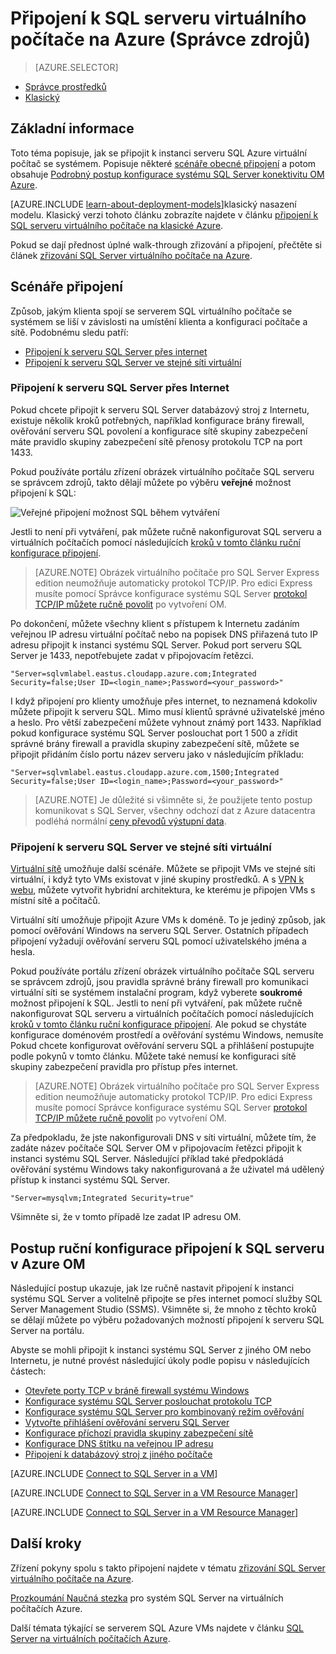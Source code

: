 <properties
    pageTitle="Připojení k SQL serveru virtuálního počítače (Správce zdrojů) | Microsoft Azure"
    description="Zjistěte, jak se připojit k serveru SQL Server spuštěné v počítači virtuální v Azure. Toto téma používá modelu klasické nasazení. Scénáře lišit v závislosti na konfiguraci sítě a umístění klienta."
    services="virtual-machines-windows"
    documentationCenter="na"
    authors="rothja"
    manager="jhubbard"    
    tags="azure-resource-manager"/>
<tags
    ms.service="virtual-machines-windows"
    ms.devlang="na"
    ms.topic="article"
    ms.tgt_pltfrm="vm-windows-sql-server"
    ms.workload="infrastructure-services"
    ms.date="09/21/2016"
    ms.author="jroth" />

# <a name="connect-to-a-sql-server-virtual-machine-on-azure-resource-manager"></a>Připojení k SQL serveru virtuálního počítače na Azure (Správce zdrojů)

> [AZURE.SELECTOR]
- [Správce prostředků](virtual-machines-windows-sql-connect.md)
- [Klasický](virtual-machines-windows-classic-sql-connect.md)

## <a name="overview"></a>Základní informace

Toto téma popisuje, jak se připojit k instanci serveru SQL Azure virtuální počítač se systémem. Popisuje některé [scénáře obecné připojení](#connection-scenarios) a potom obsahuje [Podrobný postup konfigurace systému SQL Server konektivitu OM Azure](#steps-for-manually-configuring-sql-server-connectivity-in-an-azure-vm).

[AZURE.INCLUDE [learn-about-deployment-models](../../includes/learn-about-deployment-models-rm-include.md)]klasický nasazení modelu. Klasický verzi tohoto článku zobrazíte najdete v článku [připojení k SQL serveru virtuálního počítače na klasické Azure](virtual-machines-windows-classic-sql-connect.md).

Pokud se dají přednost úplné walk-through zřizování a připojení, přečtěte si článek [zřizování SQL Server virtuálního počítače na Azure](virtual-machines-windows-portal-sql-server-provision.md).

## <a name="connection-scenarios"></a>Scénáře připojení

Způsob, jakým klienta spojí se serverem SQL virtuálního počítače se systémem se liší v závislosti na umístění klienta a konfiguraci počítače a sítě. Podobnému sledu patří:

- [Připojení k serveru SQL Server přes internet](#connect-to-sql-server-over-the-internet)
- [Připojení k serveru SQL Server ve stejné síti virtuální](#connect-to-sql-server-in-the-same-virtual-network)

### <a name="connect-to-sql-server-over-the-internet"></a>Připojení k serveru SQL Server přes Internet

Pokud chcete připojit k serveru SQL Server databázový stroj z Internetu, existuje několik kroků potřebných, například konfigurace brány firewall, ověřování serveru SQL povolení a konfigurace sítě skupiny zabezpečení máte pravidlo skupiny zabezpečení sítě přenosy protokolu TCP na port 1433.

Pokud používáte portálu zřízení obrázek virtuálního počítače SQL serveru se správcem zdrojů, takto dělají můžete po výběru **veřejné** možnost připojení k SQL:

![Veřejné připojení možnost SQL během vytváření](./media/virtual-machines-windows-sql-connect/sql-vm-portal-connectivity.png)

Jestli to není při vytváření, pak můžete ručně nakonfigurovat SQL serveru a virtuálních počítačích pomocí následujících [kroků v tomto článku ruční konfigurace připojení](#steps-for-manually-configuring-sql-server-connectivity-in-an-azure-vm).

>[AZURE.NOTE] Obrázek virtuálního počítače pro SQL Server Express edition neumožňuje automaticky protokol TCP/IP. Pro edici Express musíte pomocí Správce konfigurace systému SQL Server [protokol TCP/IP můžete ručně povolit](#configure-sql-server-to-listen-on-the-tcp-protocol) po vytvoření OM.

Po dokončení, můžete všechny klient s přístupem k Internetu zadáním veřejnou IP adresu virtuální počítač nebo na popisek DNS přiřazená tuto IP adresu připojit k instanci systému SQL Server. Pokud port serveru SQL Server je 1433, nepotřebujete zadat v připojovacím řetězci.

    "Server=sqlvmlabel.eastus.cloudapp.azure.com;Integrated Security=false;User ID=<login_name>;Password=<your_password>"

I když připojení pro klienty umožňuje přes internet, to neznamená kdokoliv můžete připojit k serveru SQL. Mimo musí klientů správné uživatelské jméno a heslo. Pro větší zabezpečení můžete vyhnout známý port 1433. Například pokud konfigurace systému SQL Server poslouchat port 1 500 a zřídit správné brány firewall a pravidla skupiny zabezpečení sítě, můžete se připojit přidáním číslo portu název serveru jako v následujícím příkladu:

    "Server=sqlvmlabel.eastus.cloudapp.azure.com,1500;Integrated Security=false;User ID=<login_name>;Password=<your_password>"

>[AZURE.NOTE] Je důležité si všimněte si, že použijete tento postup komunikovat s SQL Server, všechny odchozí dat z Azure datacentra podléhá normální [ceny převodů výstupní data](https://azure.microsoft.com/pricing/details/data-transfers/).

### <a name="connect-to-sql-server-in-the-same-virtual-network"></a>Připojení k serveru SQL Server ve stejné síti virtuální

[Virtuální sítě](../virtual-network/virtual-networks-overview.md) umožňuje další scénáře. Můžete se připojit VMs ve stejné síti virtuální, i když tyto VMs existovat v jiné skupiny prostředků. A s [VPN k webu](../vpn-gateway/vpn-gateway-site-to-site-create.md), můžete vytvořit hybridní architektura, ke kterému je připojen VMs s místní sítě a počítačů.

Virtuální sítí umožňuje připojit Azure VMs k doméně. To je jediný způsob, jak pomocí ověřování Windows na serveru SQL Server. Ostatních případech připojení vyžadují ověřování serveru SQL pomocí uživatelského jména a hesla.

Pokud používáte portálu zřízení obrázek virtuálního počítače SQL serveru se správcem zdrojů, jsou pravidla správné brány firewall pro komunikaci virtuální síti se systémem instalační program, když vyberete **soukromé** možnost připojení k SQL. Jestli to není při vytváření, pak můžete ručně nakonfigurovat SQL serveru a virtuálních počítačích pomocí následujících [kroků v tomto článku ruční konfigurace připojení](#steps-for-manually-configuring-sql-server-connectivity-in-an-azure-vm). Ale pokud se chystáte konfigurace doménovém prostředí a ověřování systému Windows, nemusíte Pokud chcete konfigurovat ověřování serveru SQL a přihlášení postupujte podle pokynů v tomto článku. Můžete také nemusí ke konfiguraci sítě skupiny zabezpečení pravidla pro přístup přes internet.

>[AZURE.NOTE] Obrázek virtuálního počítače pro SQL Server Express edition neumožňuje automaticky protokol TCP/IP. Pro edici Express musíte pomocí Správce konfigurace systému SQL Server [protokol TCP/IP můžete ručně povolit](#configure-sql-server-to-listen-on-the-tcp-protocol) po vytvoření OM.

Za předpokladu, že jste nakonfigurovali DNS v síti virtuální, můžete tím, že zadáte název počítače SQL Server OM v připojovacím řetězci připojit k instanci systému SQL Server. Následující příklad také předpokládá ověřování systému Windows taky nakonfigurovaná a že uživatel má udělený přístup k instanci systému SQL Server.

    "Server=mysqlvm;Integrated Security=true"

Všimněte si, že v tomto případě lze zadat IP adresu OM.

## <a name="steps-for-manually-configuring-sql-server-connectivity-in-an-azure-vm"></a>Postup ruční konfigurace připojení k SQL serveru v Azure OM

Následující postup ukazuje, jak lze ručně nastavit připojení k instanci systému SQL Server a volitelně připojte se přes internet pomocí služby SQL Server Management Studio (SSMS). Všimněte si, že mnoho z těchto kroků se dělají můžete po výběru požadovaných možností připojení k serveru SQL Server na portálu.

Abyste se mohli připojit k instanci systému SQL Server z jiného OM nebo Internetu, je nutné provést následující úkoly podle popisu v následujících částech:

- [Otevřete porty TCP v bráně firewall systému Windows](#open-tcp-ports-in-the-windows-firewall-for-the-default-instance-of-the-database-engine)
- [Konfigurace systému SQL Server poslouchat protokolu TCP](#configure-sql-server-to-listen-on-the-tcp-protocol)
- [Konfigurace systému SQL Server pro kombinovaný režim ověřování](#configure-sql-server-for-mixed-mode-authentication)
- [Vytvořte přihlášení ověřování serveru SQL Server](#create-sql-server-authentication-logins)
- [Konfigurace příchozí pravidla skupiny zabezpečení sítě](#configure-a-network-security-group-inbound-rule-for-the-vm)
- [Konfigurace DNS štítku na veřejnou IP adresu](#configure-a-dns-label-for-the-public-ip-address)
- [Připojení k databázový stroj z jiného počítače](#connect-to-the-database-engine-from-another-computer)

[AZURE.INCLUDE [Connect to SQL Server in a VM](../../includes/virtual-machines-sql-server-connection-steps.md)]

[AZURE.INCLUDE [Connect to SQL Server in a VM Resource Manager](../../includes/virtual-machines-sql-server-connection-steps-resource-manager-nsg-rule.md)]

[AZURE.INCLUDE [Connect to SQL Server in a VM Resource Manager](../../includes/virtual-machines-sql-server-connection-steps-resource-manager.md)]

## <a name="next-steps"></a>Další kroky

Zřízení pokyny spolu s takto připojení najdete v tématu [zřizování SQL Server virtuálního počítače na Azure](virtual-machines-windows-portal-sql-server-provision.md).

[Prozkoumání Naučná stezka](https://azure.microsoft.com/documentation/learning-paths/sql-azure-vm/) pro systém SQL Server na virtuálních počítačích Azure.

Další témata týkající se serverem SQL Azure VMs najdete v článku [SQL Server na virtuálních počítačích Azure](virtual-machines-windows-sql-server-iaas-overview.md).
